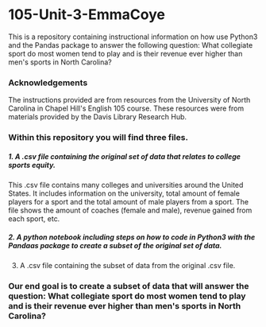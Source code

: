 # 105-Unit-3-EmmaCoye

This is a repository containing instructional information on how use Python3 and the Pandas package to answer the following question: What collegiate sport do most women tend to play and is their revenue ever higher than men's sports in North Carolina?

### Acknowledgements

The instructions provided are from resources from the University of North Carolina in Chapel Hill's English 105 course. These resources were from materials provided by the Davis Library Research Hub.

### Within this repository you will find three files. 

##### 1. A .csv file containing the original set of data that relates to college sports equity.

This .csv file contains many colleges and universities around the United States. It includes information on the university, total amount of female players for a sport and the total amount of male players from a sport. The file shows the amount of coaches (female and male), revenue gained from each sport, etc.

##### 2. A python notebook including steps on how to code in Python3 with the Pandaas package to create a subset of the original set of data.



3. A .csv file containing the subset of data from the original .csv file.

### Our end goal is to create a subset of data that will answer the question: What collegiate sport do most women tend to play and is their revenue ever higher than men's sports in North Carolina?




